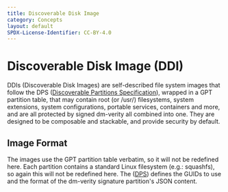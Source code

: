 ```yaml
---
title: Discoverable Disk Image
category: Concepts
layout: default
SPDX-License-Identifier: CC-BY-4.0
---
```

# Discoverable Disk Image (DDI)

DDIs (Discoverable Disk Images) are self-described file system images that follow the DPS
([Discoverable Partitions Specification](discoverable_partitions_specification.md)), wrapped in a GPT
partition table, that may contain root (or /usr/) filesystems, system extensions, system configurations,
portable services, containers and more, and are all protected by signed dm-verity all combined into one.
They are designed to be composable and stackable, and provide security by default.

## Image Format
The images use the GPT partition table verbatim, so it will not be redefined here. Each partition contains
a standard Linux filesystem (e.g.: squashfs), so again this will not be redefined here.
The ([DPS](discoverable_partitions_specification.md)) defines the GUIDs to use and the format of the
dm-verity signature partition's JSON content.
